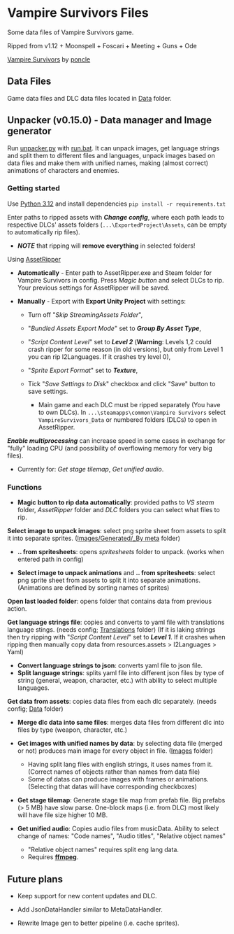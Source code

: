 # Vampire Survivors Files

Some data files of Vampire Survivors game.

Ripped from v1.12 + Moonspell + Foscari + Meeting + Guns + Ode

[Vampire Survivors](https://store.steampowered.com/app/1794680/Vampire_Survivors/) by [poncle](https://poncle.games)

## Data Files

Game data files and DLC data files located in [Data](Data) folder.

## Unpacker (v0.15.0) - Data manager and Image generator

Run [unpacker.py](unpacker.py) with [run.bat](run.bat). It can unpack images, get language strings and split them to
different files and
languages, unpack images based on data files and make them with unified names, making (almost correct) animations
of characters and enemies.

### Getting started

Use [Python 3.12](https://www.python.org/downloads/) and install dependencies `pip install -r requirements.txt`

Enter paths to ripped assets with _**Change config**_, where each path leads to respective DLCs' assets
folders (`...\ExportedProject\Assets`, can be empty to automatically rip files).

* ***NOTE*** that ripping will **remove
  everything** in selected folders!

Using [AssetRipper](https://github.com/AssetRipper/AssetRipper)

* **Automatically** - Enter path to AssetRipper.exe and Steam folder for Vampire Survivors in config. Press *Magic
  button* and
  select DLCs to rip. Your previous settings for AssetRipper will be saved.

* **Manually** - Export with **Export Unity Project** with settings:

    * Turn off "_Skip StreamingAssets Folder_",
    * "_Bundled Assets Export Mode_" set to _**Group By Asset Type**_,
    * "_Script Content Level_" set to _**Level 2**_ (**Warning**: Levels 1,2 could crash ripper for some reason (in old
      versions), but only from Level 1 you can rip I2Languages. If it crashes try level 0),
    * "_Sprite Export Format_" set to _**Texture**_,
    * Tick "_Save Settings to Disk_" checkbox and click "Save" button to save settings.

        * Main game and each DLC must be ripped separately (You have to own DLCs).
          In `...\steamapps\common\Vampire Survivors` select `VampireSurvivors_Data` or numbered folders (DLCs) to open
          in
          AssetRipper.

_**Enable multiprocessing**_ can increase speed in some cases in exchange for "fully" loading CPU (and possibility of
overflowing memory for very big files).

* Currently for: _Get stage tilemap_, _Get unified audio_.

### Functions

* **Magic button to rip data automatically**: provided paths to _VS steam_ folder, _AssetRipper_ folder and _DLC_
  folders you can select what files to rip.

**Select image to unpack images**: select png sprite sheet from assets to split it into separate
sprites. ([Images/Generated/_By meta](Images) folder)

* **.. from spritesheets**: opens _spritesheets_ folder to unpack. (works when entered path in config)

* **Select image to unpack animations** and **.. from spritesheets**: select png sprite sheet from assets to split it
  into separate
  animations. (Animations are defined by sorting names of sprites)

**Open last loaded folder**: opens folder that contains data from previous action.

**Get language strings file**: copies and converts to yaml file with translations language stings. (needs
config; [Translations](Translations) folder) (If it is laking strings then try ripping with "_Script Content Level_" set
to _**Level 1**_. If it crashes when ripping then manually copy data from resources.assets > I2Languages > Yaml)

* **Convert language strings to json**: converts yaml file to json file.
* **Split language strings**: splits yaml file into different json files by type of string (general, weapon, character,
  etc.) with ability to select multiple languages.

**Get data from assets**: copies data files from each dlc separately. (needs config; [Data](Data) folder)

* **Merge dlc data into same files**: merges data files from different dlc into files by type (weapon, character, etc.)
* **Get images with unified names by data**: by selecting data file (merged or not) produces main image for every object
  in file. ([Images](Images) folder)
    * Having split lang files with english strings, it uses names from it. (Correct names of objects rather than names
      from data file)
    * Some of datas can produce images with frames or animations. (Selecting that datas will have corresponding
      checkboxes)

* **Get stage tilemap**: Generate stage tile map from prefab file. Big prefabs (> 5 MB) have slow parse. One-block
  maps (i.e. from DLC) most likely will have file size higher 10 MB.

* **Get unified audio**: Copies audio files from musicData. Ability to select change of names: "Code names", "Audio
  titles", "Relative object names"
    * "Relative object names" requires split eng lang data.
    * Requires **[ffmpeg](https://ffmpeg.org)**.

## Future plans

* Keep support for new content updates and DLC.

* Add JsonDataHandler similar to MetaDataHandler.
* Rewrite Image gen to better pipeline (i.e. cache sprites).